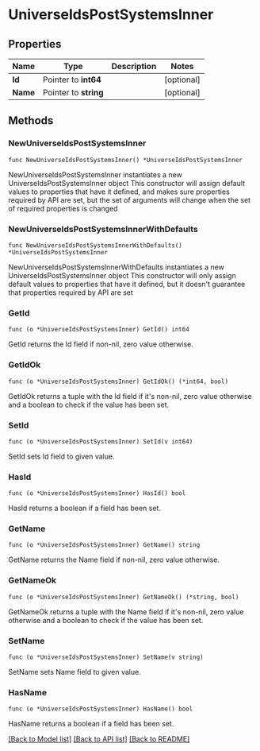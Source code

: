 # UniverseIdsPostSystemsInner

## Properties

Name | Type | Description | Notes
------------ | ------------- | ------------- | -------------
**Id** | Pointer to **int64** |  | [optional] 
**Name** | Pointer to **string** |  | [optional] 

## Methods

### NewUniverseIdsPostSystemsInner

`func NewUniverseIdsPostSystemsInner() *UniverseIdsPostSystemsInner`

NewUniverseIdsPostSystemsInner instantiates a new UniverseIdsPostSystemsInner object
This constructor will assign default values to properties that have it defined,
and makes sure properties required by API are set, but the set of arguments
will change when the set of required properties is changed

### NewUniverseIdsPostSystemsInnerWithDefaults

`func NewUniverseIdsPostSystemsInnerWithDefaults() *UniverseIdsPostSystemsInner`

NewUniverseIdsPostSystemsInnerWithDefaults instantiates a new UniverseIdsPostSystemsInner object
This constructor will only assign default values to properties that have it defined,
but it doesn't guarantee that properties required by API are set

### GetId

`func (o *UniverseIdsPostSystemsInner) GetId() int64`

GetId returns the Id field if non-nil, zero value otherwise.

### GetIdOk

`func (o *UniverseIdsPostSystemsInner) GetIdOk() (*int64, bool)`

GetIdOk returns a tuple with the Id field if it's non-nil, zero value otherwise
and a boolean to check if the value has been set.

### SetId

`func (o *UniverseIdsPostSystemsInner) SetId(v int64)`

SetId sets Id field to given value.

### HasId

`func (o *UniverseIdsPostSystemsInner) HasId() bool`

HasId returns a boolean if a field has been set.

### GetName

`func (o *UniverseIdsPostSystemsInner) GetName() string`

GetName returns the Name field if non-nil, zero value otherwise.

### GetNameOk

`func (o *UniverseIdsPostSystemsInner) GetNameOk() (*string, bool)`

GetNameOk returns a tuple with the Name field if it's non-nil, zero value otherwise
and a boolean to check if the value has been set.

### SetName

`func (o *UniverseIdsPostSystemsInner) SetName(v string)`

SetName sets Name field to given value.

### HasName

`func (o *UniverseIdsPostSystemsInner) HasName() bool`

HasName returns a boolean if a field has been set.


[[Back to Model list]](../README.md#documentation-for-models) [[Back to API list]](../README.md#documentation-for-api-endpoints) [[Back to README]](../README.md)


